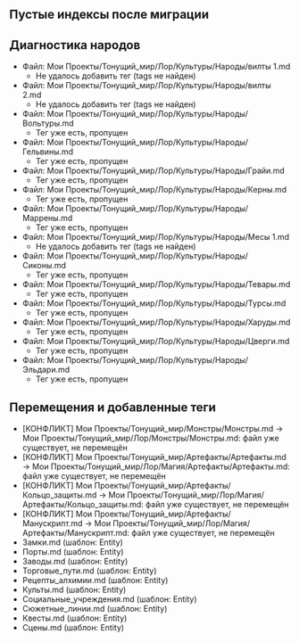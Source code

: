 ## Пустые индексы после миграции

## Диагностика народов
- Файл: Мои Проекты/Тонущий_мир/Лор/Культуры/Народы/вилты 1.md
  - Не удалось добавить тег (tags не найден)
- Файл: Мои Проекты/Тонущий_мир/Лор/Культуры/Народы/вилты 2.md
  - Не удалось добавить тег (tags не найден)
- Файл: Мои Проекты/Тонущий_мир/Лор/Культуры/Народы/Вольтуры.md
  - Тег уже есть, пропущен
- Файл: Мои Проекты/Тонущий_мир/Лор/Культуры/Народы/Гельвины.md
  - Тег уже есть, пропущен
- Файл: Мои Проекты/Тонущий_мир/Лор/Культуры/Народы/Грайи.md
  - Тег уже есть, пропущен
- Файл: Мои Проекты/Тонущий_мир/Лор/Культуры/Народы/Керны.md
  - Тег уже есть, пропущен
- Файл: Мои Проекты/Тонущий_мир/Лор/Культуры/Народы/Маррены.md
  - Тег уже есть, пропущен
- Файл: Мои Проекты/Тонущий_мир/Лор/Культуры/Народы/Месы 1.md
  - Не удалось добавить тег (tags не найден)
- Файл: Мои Проекты/Тонущий_мир/Лор/Культуры/Народы/Сиконы.md
  - Тег уже есть, пропущен
- Файл: Мои Проекты/Тонущий_мир/Лор/Культуры/Народы/Тевары.md
  - Тег уже есть, пропущен
- Файл: Мои Проекты/Тонущий_мир/Лор/Культуры/Народы/Турсы.md
  - Тег уже есть, пропущен
- Файл: Мои Проекты/Тонущий_мир/Лор/Культуры/Народы/Харуды.md
  - Тег уже есть, пропущен
- Файл: Мои Проекты/Тонущий_мир/Лор/Культуры/Народы/Цверги.md
  - Тег уже есть, пропущен
- Файл: Мои Проекты/Тонущий_мир/Лор/Культуры/Народы/Эльдари.md
  - Тег уже есть, пропущен

## Перемещения и добавленные теги
- [КОНФЛИКТ] Мои Проекты/Тонущий_мир/Монстры/Монстры.md → Мои Проекты/Тонущий_мир/Лор/Монстры/Монстры.md: файл уже существует, не перемещён
- [КОНФЛИКТ] Мои Проекты/Тонущий_мир/Артефакты/Артефакты.md → Мои Проекты/Тонущий_мир/Лор/Магия/Артефакты/Артефакты.md: файл уже существует, не перемещён
- [КОНФЛИКТ] Мои Проекты/Тонущий_мир/Артефакты/Кольцо_защиты.md → Мои Проекты/Тонущий_мир/Лор/Магия/Артефакты/Кольцо_защиты.md: файл уже существует, не перемещён
- [КОНФЛИКТ] Мои Проекты/Тонущий_мир/Артефакты/Манускрипт.md → Мои Проекты/Тонущий_мир/Лор/Магия/Артефакты/Манускрипт.md: файл уже существует, не перемещён
- Замки.md (шаблон: Entity)
- Порты.md (шаблон: Entity)
- Заводы.md (шаблон: Entity)
- Торговые_пути.md (шаблон: Entity)
- Рецепты_алхимии.md (шаблон: Entity)
- Культы.md (шаблон: Entity)
- Социальные_учреждения.md (шаблон: Entity)
- Сюжетные_линии.md (шаблон: Entity)
- Квесты.md (шаблон: Entity)
- Сцены.md (шаблон: Entity)
